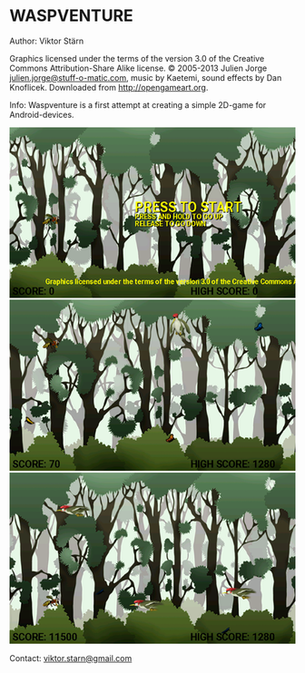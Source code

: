 WASPVENTURE
===========

Author: Viktor Stärn

Graphics licensed under the terms of the version 3.0 of the Creative
Commons Attribution-Share Alike license. © 2005-2013 Julien Jorge
<julien.jorge@stuff-o-matic.com>, music by Kaetemi, sound effects
by Dan Knoflicek. Downloaded from <http://opengameart.org>.

Info: Waspventure is a first attempt at creating a simple 2D-game for Android-devices.

![Screenshot 1](/screenshot1.png?raw=true "Screenshot 1")
![Screenshot 2](/screenshot2.png?raw=true "Screenshot 2")
![Screenshot 3](/screenshot3.png?raw=true "Screenshot 3")

Contact: viktor.starn@gmail.com
